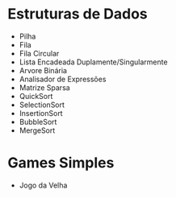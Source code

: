 # Estruturas de Dados
  - Pilha
  - Fila
  - Fila Circular
  - Lista Encadeada Duplamente/Singularmente
  - Arvore Binária
  - Analisador de Expressões
  - Matrize Sparsa
  - QuickSort
  - SelectionSort
  - InsertionSort
  - BubbleSort
  - MergeSort
  
# Games Simples
  - Jogo da Velha

